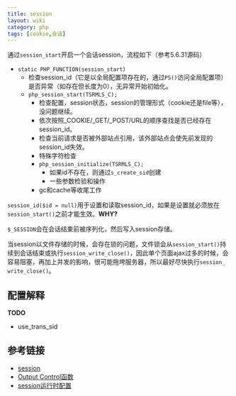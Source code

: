 ```yaml
---
title: session
layout: wiki
category: php
tags: [cookie,会话]
---
```


通过`session_start`开启一个会话session，流程如下（参考5.6.31源码）

* `static PHP_FUNCTION(session_start)`
    * 检查session_id（它是以全局配置项存在的，通过`PS()`访问全局配置项）是否异常（如存在但长度为0），无异常开始初始化。
    * `php_session_start(TSRMLS_C);`
        * 检查配置，session状态，session的管理形式（cookie还是file等），没问题继续。
        * 依次按照_COOKIE/_GET/_POST/URL的顺序查找是否已经存在session_id。
        * 检查当前请求是否被外部站点引用，该外部站点会使先前发现的session_id失效。
        * 特殊字符检查
        * `php_session_initialize(TSRMLS_C);`
            * 如果id不存在，则通过`s_create_sid`创建
            * 一些参数检验和操作
        * gc和cache等收尾工作

`session_id($id = null)`用于设置和读取session_id，如果是设置就必须放在`session_start()`之前才能生效。**WHY?**

`$_SESSION`会在会话结束前被序列化，然后写入session存储。

当session以文件存储的时候，会存在锁的问题，文件锁会从`session_start()`持续到会话结束或执行`session_​write_​close()`，因此单个页面ajax过多的时候，会容易阻塞，再加上并发的影响，很可能拖垮服务器，所以最好尽快执行`session_​write_​close()`。


## 配置解释

**TODO**

* use_trans_sid

## 参考链接

* [session](http://php.net/manual/zh/session.examples.basic.php)
* [Output Control函数](http://php.net/manual/zh/ref.outcontrol.php)
* [session运行时配置](http://php.net/manual/zh/session.configuration.php#ini.session.use-trans-sid)
